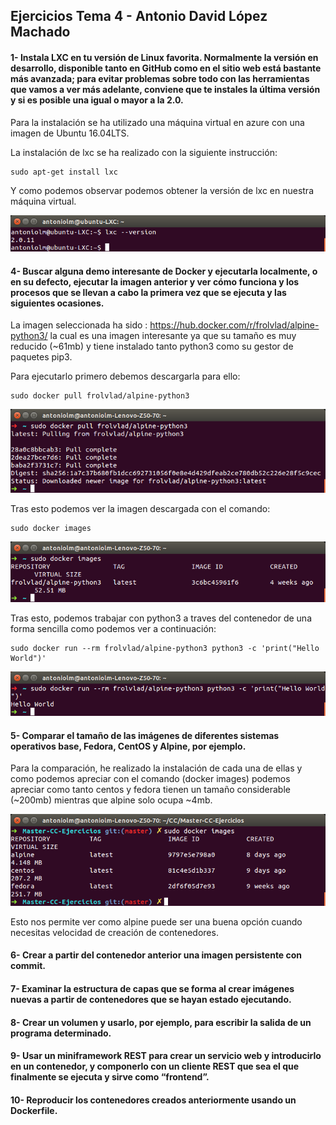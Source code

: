 ## Ejercicios Tema 4 - Antonio David López Machado

#### 1- Instala LXC en tu versión de Linux favorita. Normalmente la versión en desarrollo, disponible tanto en GitHub como en el sitio web está bastante más avanzada; para evitar problemas sobre todo con las herramientas que vamos a ver más adelante, conviene que te instales la última versión y si es posible una igual o mayor a la 2.0.

Para la instalación se ha utilizado una máquina virtual en azure con una imagen de Ubuntu 16.04LTS.

La instalación de lxc se ha realizado con la siguiente instrucción:
```
sudo apt-get install lxc
```

Y como podemos observar podemos obtener la versión de lxc en nuestra máquina virtual.

![Imagen](imgs/versionLxc.png)

#### 4- Buscar alguna demo interesante de Docker y ejecutarla localmente, o en su defecto, ejecutar la imagen anterior y ver cómo funciona y los procesos que se llevan a cabo la primera vez que se ejecuta y las siguientes ocasiones.

La imagen seleccionada ha sido : https://hub.docker.com/r/frolvlad/alpine-python3/ la cual es una imagen interesante ya que
su tamaño es muy reducido (~61mb) y tiene instalado tanto python3 como su gestor de paquetes pip3.

Para ejecutarlo primero debemos descargarla para ello:

```
sudo docker pull frolvlad/alpine-python3
```
![Imagen](imgs/T5-1-0.png)

Tras esto podemos ver la imagen descargada con el comando:

```
sudo docker images
```
![Imagen](imgs/T5-1-1.png)

Tras esto, podemos trabajar con python3 a traves del contenedor de una forma sencilla como podemos ver a continuación:
```
sudo docker run --rm frolvlad/alpine-python3 python3 -c 'print("Hello World")'
```
![Imagen](imgs/T5-1-2.png)

#### 5- Comparar el tamaño de las imágenes de diferentes sistemas operativos base, Fedora, CentOS y Alpine, por ejemplo.

Para la comparación, he realizado la instalación de cada una de ellas y como podemos apreciar con el comando (docker images) podemos apreciar como tanto centos y fedora tienen un tamaño considerable (~200mb) mientras que alpine solo ocupa ~4mb.

![Imagen](imgs/T5-2-0.png)

Esto nos permite ver como alpine puede ser una buena opción cuando necesitas velocidad de creación de contenedores.

#### 6- Crear a partir del contenedor anterior una imagen persistente con commit.

#### 7- Examinar la estructura de capas que se forma al crear imágenes nuevas a partir de contenedores que se hayan estado ejecutando.

#### 8- Crear un volumen y usarlo, por ejemplo, para escribir la salida de un programa determinado.

#### 9- Usar un miniframework REST para crear un servicio web y introducirlo en un contenedor, y componerlo con un cliente REST que sea el que finalmente se ejecuta y sirve como “frontend”.

#### 10- Reproducir los contenedores creados anteriormente usando un Dockerfile.
